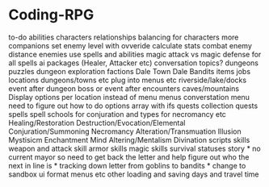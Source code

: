 # Coding-RPG
to-do
abilities
characters
    relationships
    balancing for characters
    more companions
    set enemy level with ovveride calculate stats
combat
    enemy distance
    enemies use spells and abilities
    magic attack vs magic defense for all spells
    ai packages (Healer, Attacker etc)
conversation
topics?
dungeons
    puzzles
    dungeon exploration
factions
    Dale Town
    Dale Bandits
items
jobs
locations
    dungeons/towns etc
    plug into menus etc
    riverside/lake/docks
    event after dungeon boss or event after encounters
    caves/mountains
    Display options per location instead of menu
menus
    converstation menu
    need to figure out how to do options array with ifs
quests
    collection quests
spells
    spell schools for conjuration and types for necromancy etc
    Healing/Restoration
    Destruction/Evocation/Elemental
    Conjuration/Summoning
    Necromancy
    Alteration/Transmuation
    Illusion
    Mystisicm
    Enchantment
    Mind Altering/Mentalism
    Divination
scripts
skills
    weapon and attack skill
    armor skills
    magic skills
    survival
statuses
story
    * no current mayor so need to get back the letter and help figure out who the next in line is
    * tracking down letter from goblins to bandits
    * change to sandbox
ui
    format menus etc
other
    loading and saving
    days and travel time
